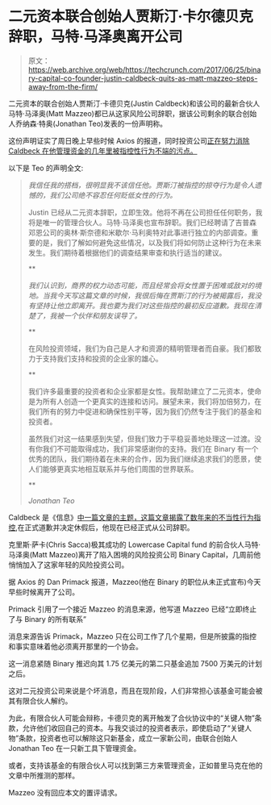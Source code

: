 # 二元资本联合创始人贾斯汀·卡尔德贝克辞职，马特·马泽奥离开公司 

> 原文：<https://web.archive.org/web/https://techcrunch.com/2017/06/25/binary-capital-co-founder-justin-caldbeck-quits-as-matt-mazzeo-steps-away-from-the-firm/>

二元资本的联合创始人贾斯汀·卡德贝克(Justin Caldbeck)和该公司的最新合伙人马特·马泽奥(Matt Mazzeo)都已从这家风险公司辞职，据该公司剩余的联合创始人乔纳森·特奥(Jonathan Teo)发表的一份声明称。

这份声明证实了周日晚上早些时候 Axios 的报道，同时投资公司[正在努力消除 Caldbeck 在他管理资金的几年里被指控性行为不端的污点。](https://web.archive.org/web/20221128183742/https://beta.techcrunch.com/2017/06/23/for-binary-capitals-investors-a-public-apology-may-fall-short/)

以下是 Teo 的声明全文:

> *我信任我的搭档，很明显我不该信任他。贾斯汀被指控的掠夺行为是令人遗憾的，我们公司绝不容忍任何贬低女性的行为。*
> 
> Justin 已经从二元资本辞职，立即生效。他将不再在公司担任任何职务，我将是唯一的管理合伙人。马特·马泽奥也宣布辞职。我们已经聘请了吉普森邓恩公司的奥林·斯奈德和米歇尔·马利奥特对此事进行独立的内部调查。重要的是，我们了解如何避免这些情况，以及我们将如何防止这种行为在未来发生。我们期待着根据他们的调查结果审查和执行适当的建议。
> 
> **
> 
> *我们认识到，商界的权力动态可能，而且经常会将女性置于困难或敌对的境地。当我今天写这篇文章的时候，我很后悔在贾斯汀的行为被揭露后，我没有坚持让他立即离开。我也要为我们对这些指控的最初反应道歉。我现在清楚了，我被一个伙伴和朋友误导了。*
> 
> **
> 
> 在风险投资领域，我们为自己是人才和资源的精明管理者而自豪。我们都致力于支持我们支持和投资的企业家的雄心。
> 
> **
> 
> 我们许多最重要的投资者和企业家都是女性。我帮助建立了二元资本，使命是为所有人创造一个更真实的连接和访问。展望未来，我们将加倍努力，在我们所有的努力中促进和确保性别平等，因为我们仍然专注于我们的基金和投资者。
> 
> 虽然我们对这一结果感到失望，但我们致力于平稳妥善地处理这一过渡。没有你我们不可能取得成功，我们非常感谢你的支持。我们在 Binary 有一个优秀的团队，我们期待着在未来的合作，因为我们继续追求我们的愿景，使人们能够更真实地相互联系并与他们周围的世界联系。
> 
> **
> 
> *Jonathan Teo*

Caldbeck 是《信息》[中一篇文章的主题，这篇文章揭露了数年来的不当性行为指控](https://web.archive.org/web/20221128183742/https://www.theinformation.com/silicon-valley-women-tell-of-vcs-unwanted-advances),在正式道歉并决定休假后，他现在已经正式从公司辞职。

克里斯·萨卡(Chris Sacca)极其成功的 Lowercase Capital fund 的前合伙人马特·马泽奥(Matt Mazzeo)离开了陷入困境的风险投资公司 Binary Capital，几周前他悄悄加入了这家年轻的风险投资公司。

据 Axios 的 Dan Primack 报道，Mazzeo(他在 Binary 的职位从未正式宣布)今天早些时候离开了公司。

Primack 引用了一个接近 Mazzeo 的消息来源，他写道 Mazzeo 已经“立即终止了与 Binary 的所有联系”

消息来源告诉 Primack，Mazzeo 只在公司工作了几个星期，但是所披露的指控和事实意味着他必须离开那里的一个协会。

这一消息紧随 Binary 推迟向其 1.75 亿美元的第二只基金追加 7500 万美元的计划之后。

这对二元投资公司来说是个坏消息，而且在现阶段，人们非常担心该基金可能会被其有限合伙人解约。

为此，有限合伙人可能会辩称，卡德贝克的离开触发了合伙协议中的“关键人物”条款，允许他们收回自己的资本。与我交谈过的投资者表示，即使启动了“关键人物”条款，投资者也可以解除这只新基金，成立一家新公司，由联合创始人 Jonathan Teo 在一只新工具下管理资金。

或者，支持该基金的有限合伙人可以找到第三方来管理资金，正如普里马克在他的文章中所推测的那样。

Mazzeo 没有回应本文的置评请求。